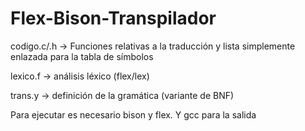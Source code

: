 # Flex-Bison-Transpilador

codigo.c/.h -> Funciones relativas a la traducción y lista simplemente enlazada para la tabla de símbolos

lexico.f -> análisis léxico (flex/lex)

trans.y -> definición de la gramática (variante de BNF) 

Para ejecutar es necesario bison y flex. Y gcc para la salida
